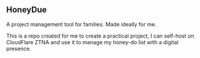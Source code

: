 ## HoneyDue

A project management tool for families. Made ideally for me.

This is a repo created for me to create a practical project, I can self-host on CloudFlare ZTNA and use it to manage
my honey-do list with a digital presence.
